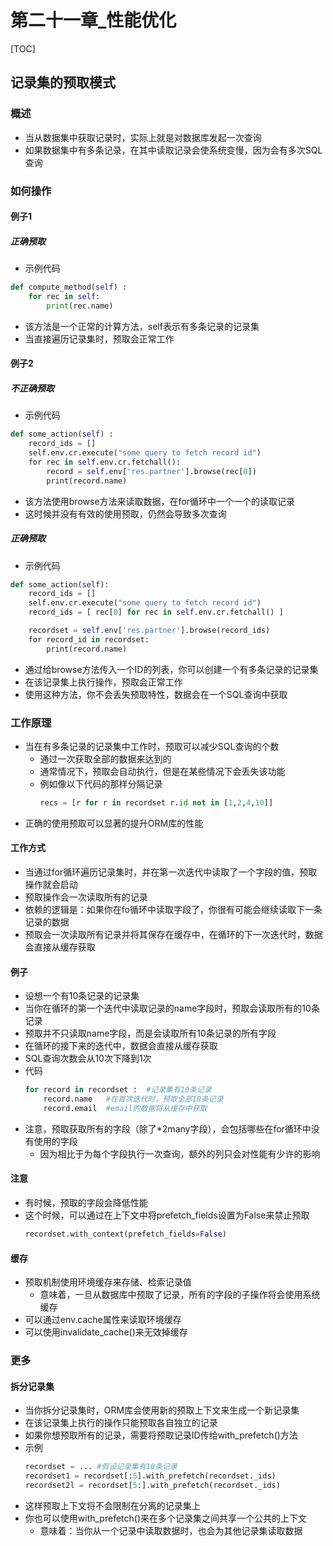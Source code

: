 


# 第二十一章_性能优化

[TOC]


## 记录集的预取模式

### 概述
* 当从数据集中获取记录时，实际上就是对数据库发起一次查询
* 如果数据集中有多条记录，在其中读取记录会使系统变慢，因为会有多次SQL查询


### 如何操作
#### 例子1
##### 正确预取
* 示例代码
```python
def compute_method(self) :
    for rec in self:
        print(rec.name)
```
* 该方法是一个正常的计算方法，self表示有多条记录的记录集
* 当直接遍历记录集时，预取会正常工作

#### 例子2
##### 不正确预取
* 示例代码
```python
def some_action(self) :
    record_ids = []
    self.env.cr.execute("some query to fetch record id")
    for rec in self.env.cr.fetchall():
        record = self.env['res.partner'].browse(rec[0])
        print(record.name)
```
* 该方法使用browse方法来读取数据，在for循环中一个一个的读取记录
* 这时候并没有有效的使用预取，仍然会导致多次查询

##### 正确预取
* 示例代码
```python
def some_action(self):
    record_ids = []
    self.env.cr.execute("some query to fetch record id")
    record_ids = [ rec[0] for rec in self.env.cr.fetchall() ]

    recordset = self.env['res.partner'].browse(record_ids)
    for record_id in recordset:
        print(record.name)
```
* 通过给browse方法传入一个ID的列表，你可以创建一个有多条记录的记录集
* 在该记录集上执行操作，预取会正常工作
* 使用这种方法，你不会丢失预取特性，数据会在一个SQL查询中获取



### 工作原理
* 当在有多条记录的记录集中工作时，预取可以减少SQL查询的个数
    * 通过一次获取全部的数据来达到的
    * 通常情况下，预取会自动执行，但是在某些情况下会丢失该功能
    * 例如像以下代码的那样分隔记录
        ```python
        recs = [r for r in recordset r.id not in [1,2,4,10]]
        ```
* 正确的使用预取可以显著的提升ORM库的性能

#### 工作方式
* 当通过for循环遍历记录集时，并在第一次迭代中读取了一个字段的值，预取操作就会启动
* 预取操作会一次读取所有的记录
* 依赖的逻辑是：如果你在fo循环中读取字段了，你很有可能会继续读取下一条记录的数据
* 预取会一次读取所有记录并将其保存在缓存中，在循环的下一次迭代时，数据会直接从缓存获取

#### 例子
* 设想一个有10条记录的记录集
* 当你在循环的第一个迭代中读取记录的name字段时，预取会读取所有的10条记录
* 预取并不只读取name字段，而是会读取所有10条记录的所有字段
* 在循环的接下来的迭代中，数据会直接从缓存获取
* SQL查询次数会从10次下降到1次
* 代码
    ```python
    for record in recordset :  #记录集有10条记录
        record.name   #在首次迭代时，预取全部10条记录
        record.email  #email的数据将从缓存中获取
    ```
* 注意，预取获取所有的字段（除了*2many字段），会包括哪些在for循环中没有使用的字段
    * 因为相比于为每个字段执行一次查询，额外的列只会对性能有少许的影响


#### 注意
* 有时候，预取的字段会降低性能
* 这个时候，可以通过在上下文中将prefetch_fields设置为False来禁止预取
    ```python
    recordset.with_context(prefetch_fields=False)
    ```

#### 缓存
* 预取机制使用环境缓存来存储、检索记录值
    * 意味着，一旦从数据库中预取了记录，所有的字段的子操作将会使用系统缓存
* 可以通过env.cache属性来读取环境缓存
* 可以使用invalidate_cache()来无效掉缓存



### 更多
#### 拆分记录集
* 当你拆分记录集时，ORM库会使用新的预取上下文来生成一个新记录集
* 在该记录集上执行的操作只能预取各自独立的记录
* 如果你想预取所有的记录，需要将预取记录ID传给with_prefetch()方法
* 示例
    ```python
    recordset = ... #假设记录集有10条记录
    recordset1 = recordset[:5].with_prefetch(recordset._ids)
    recordset2l = recordset[5:].with_prefetch(recordset._ids)
    ```
* 这样预取上下文将不会限制在分离的记录集上
* 你也可以使用with_prefetch()来在多个记录集之间共享一个公共的上下文
    * 意味着：当你从一个记录中读取数据时，也会为其他记录集读取数据
